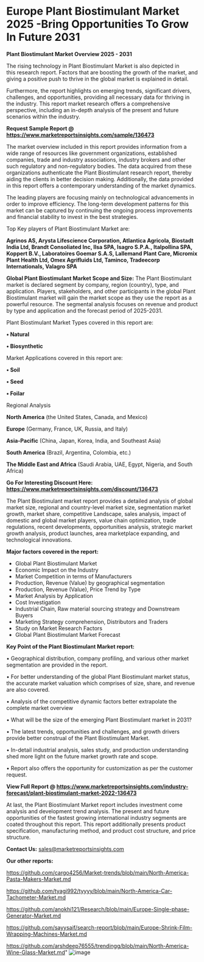 # Europe Plant Biostimulant Market 2025 -Bring Opportunities To Grow In Future 2031

<Strong> Plant Biostimulant Market Overview 2025 - 2031</strong>

The rising technology in Plant Biostimulant Market is also depicted in this research report. Factors that are boosting the growth of the market, and giving a positive push to thrive in the global market is explained in detail.

Furthermore, the report highlights on emerging trends, significant drivers, challenges, and opportunities, providing all necessary data for thriving in the industry. This report market research offers a comprehensive perspective, including an in-depth analysis of the present and future scenarios within the industry.

<strong>Request Sample Report @ <a href=https://www.marketreportsinsights.com/sample/136473>https://www.marketreportsinsights.com/sample/136473</a></strong>

The market overview included in this report provides information from a wide range of resources like government organizations, established companies, trade and industry associations, industry brokers and other such regulatory and non-regulatory bodies. The data acquired from these organizations authenticate the Plant Biostimulant research report, thereby aiding the clients in better decision making. Additionally, the data provided in this report offers a contemporary understanding of the market dynamics.

The leading players are focusing mainly on technological advancements in order to improve efficiency. The long-term development patterns for this market can be captured by continuing the ongoing process improvements and financial stability to invest in the best strategies.

Top Key players of Plant Biostimulant Market are:

<strong>Agrinos AS, Arysta Lifescience Corporation, Atlantica Agricola, Biostadt India Ltd, Brandt Consoliated Inc, Ilsa SPA, Isagro S.P.A., Italpollina SPA, Koppert B.V., Laboratoires Goemar S.A.S, Lallemand Plant Care, Micromix Plant Health Ltd, Omex Agrifluids Ltd, Taminco, Tradeecorp Internationals, Valagro SPA</strong>

<strong><b>Global Plant Biostimulant Market Scope and Size:</b></strong>
The Plant Biostimulant market is declared segment by company, region (country), type, and application. Players, stakeholders, and other participants in the global Plant Biostimulant market will gain the market scope as they use the report as a powerful resource. The segmental analysis focuses on revenue and product by type and application and the forecast period of 2025-2031.

Plant Biostimulant Market Types covered in this report are:

<strong>• Natural

• Biosynthetic</strong>

Market Applications covered in this report are:

<strong>• Soil

• Seed

• Foilar</strong> 

Regional Analysis

<strong>North America</strong> (the United States, Canada, and Mexico)

<strong>Europe</strong> (Germany, France, UK, Russia, and Italy)

<strong>Asia-Pacific</strong> (China, Japan, Korea, India, and Southeast Asia)

<strong>South America</strong> (Brazil, Argentina, Colombia, etc.)

<strong>The Middle East and Africa</strong> (Saudi Arabia, UAE, Egypt, Nigeria, and South Africa)

<strong>Go For Interesting Discount Here: <a href=https://www.marketreportsinsights.com/discount/136473>https://www.marketreportsinsights.com/discount/136473</a></strong>

The Plant Biostimulant market report provides a detailed analysis of global market size, regional and country-level market size, segmentation market growth, market share, competitive Landscape, sales analysis, impact of domestic and global market players, value chain optimization, trade regulations, recent developments, opportunities analysis, strategic market growth analysis, product launches, area marketplace expanding, and technological innovations.

<strong><b>Major factors covered in the report:</b></strong>
<ul>
  <li>Global Plant Biostimulant Market </li>
  <li>Economic Impact on the Industry</li>
  <li>Market Competition in terms of Manufacturers</li>
  <li>Production, Revenue (Value) by geographical segmentation</li>
  <li>Production, Revenue (Value), Price Trend by Type</li>
  <li>Market Analysis by Application</li>
  <li>Cost Investigation</li>
  <li>Industrial Chain, Raw material sourcing strategy and Downstream Buyers</li>
  <li>Marketing Strategy comprehension, Distributors and Traders</li>
  <li>Study on Market Research Factors</li>
  <li>Global Plant Biostimulant Market Forecast</li>
</ul>

<strong><b>Key Point of the Plant Biostimulant Market report:</b></strong>

• Geographical distribution, company profiling, and various other market segmentation are provided in the report.

• For better understanding of the global Plant Biostimulant market status, the accurate market valuation which comprises of size, share, and revenue are also covered.

• Analysis of the competitive dynamic factors better extrapolate the complete market overview

• What will be the size of the emerging Plant Biostimulant market in 2031?

• The latest trends, opportunities and challenges, and growth drivers provide better construal of the Plant Biostimulant Market.

• In-detail industrial analysis, sales study, and production understanding shed more light on the future market growth rate and scope.

• Report also offers the opportunity for customization as per the customer request.

<strong><b>View Full Report @ <a href=https://www.marketreportsinsights.com/industry-forecast/plant-biostimulant-market-2022-136473>https://www.marketreportsinsights.com/industry-forecast/plant-biostimulant-market-2022-136473</a></b></strong>


At last, the Plant Biostimulant Market report includes investment come analysis and development trend analysis. The present and future opportunities of the fastest growing international industry segments are coated throughout this report. This report additionally presents product specification, manufacturing method, and product cost structure, and price structure.

<strong>Contact Us:</strong>
sales@marketreportsinsights.com

<strong>Our other reports:</strong>

<a href=https://github.com/cargo4256/Market-trends/blob/main/North-America-Pasta-Makers-Market.md>https://github.com/cargo4256/Market-trends/blob/main/North-America-Pasta-Makers-Market.md</a>

<a href=https://github.com/tyagi992/tyyyy/blob/main/North-America-Car-Tachometer-Market.md>https://github.com/tyagi992/tyyyy/blob/main/North-America-Car-Tachometer-Market.md</a>

<a href=https://github.com/anokhi121/Research/blob/main/Europe-Single-phase-Generator-Market.md>https://github.com/anokhi121/Research/blob/main/Europe-Single-phase-Generator-Market.md</a>

<a href=https://github.com/sayysaif/search-report/blob/main/Europe-Shrink-Film-Wrapping-Machines-Market.md>https://github.com/sayysaif/search-report/blob/main/Europe-Shrink-Film-Wrapping-Machines-Market.md</a>

<a href=https://github.com/arshdeep76555/trendingg/blob/main/North-America-Wine-Glass-Market.md>https://github.com/arshdeep76555/trendingg/blob/main/North-America-Wine-Glass-Market.md</a>"
![image](https://github.com/user-attachments/assets/6aa29c4f-ad82-4c74-ba60-741387af2b82)
